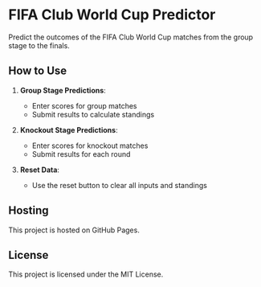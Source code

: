 # FIFA Club World Cup Predictor

Predict the outcomes of the FIFA Club World Cup matches from the group stage to the finals.

## How to Use

1. **Group Stage Predictions**: 
   - Enter scores for group matches
   - Submit results to calculate standings

2. **Knockout Stage Predictions**: 
   - Enter scores for knockout matches
   - Submit results for each round

3. **Reset Data**:
   - Use the reset button to clear all inputs and standings

## Hosting

This project is hosted on GitHub Pages.

## License

This project is licensed under the MIT License.
